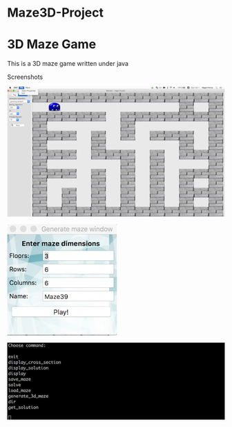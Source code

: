 # Maze3D-Project

# 3D Maze Game

This is a 3D maze game written under java

Screenshots

<img src="https://github.com/hagay3/Maze3D-Project/blob/master/images/main.png" width="600">



![Generate maze](https://github.com/hagay3/Maze3D-Project/blob/master/images/Generate.png)


![CLI](https://github.com/hagay3/Maze3D-Project/blob/master/images/CLI.png)
